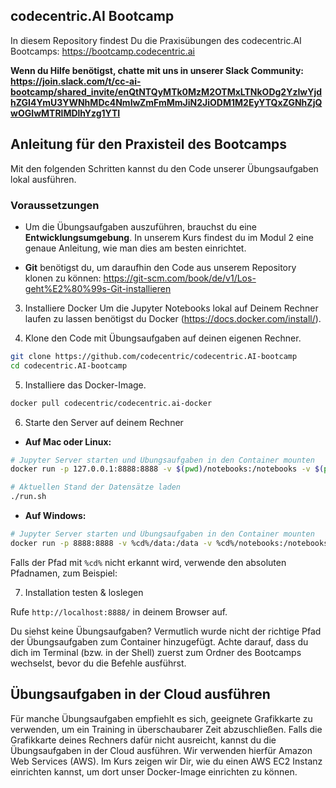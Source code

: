 ## codecentric.AI Bootcamp

In diesem Repository findest Du die Praxisübungen des codecentric.AI Bootcamps: https://bootcamp.codecentric.ai

**Wenn du Hilfe benötigst, chatte mit uns in unserer Slack Community:
https://join.slack.com/t/cc-ai-bootcamp/shared_invite/enQtNTQyMTk0MzM2OTMxLTNkODg2YzIwYjdhZGI4YmU3YWNhMDc4NmIwZmFmMmJiN2JiODM1M2EyYTQxZGNhZjQwOGIwMTRlMDlhYzg1YTI**

## Anleitung für den Praxisteil des Bootcamps
Mit den folgenden Schritten kannst du den Code unserer Übungsaufgaben lokal ausführen.


### Voraussetzungen

- Um die Übungsaufgaben auszuführen, brauchst du eine **Entwicklungsumgebung**. In unserem Kurs findest du im Modul 2 eine
genaue Anleitung, wie man dies am besten einrichtet.

- **Git** benötigst du, um daraufhin den Code aus unserem Repository klonen zu können: https://git-scm.com/book/de/v1/Los-geht%E2%80%99s-Git-installieren

3. Installiere Docker
Um die Jupyter Notebooks lokal auf Deinem Rechner laufen zu lassen benötigst du Docker (https://docs.docker.com/install/).

4. Klone den Code mit Übungsaufgaben auf deinen eigenen Rechner.

```bash
git clone https://github.com/codecentric/codecentric.AI-bootcamp
cd codecentric.AI-bootcamp
```

5. Installiere das Docker-Image.

```bash
docker pull codecentric/codecentric.ai-docker
```

6. Starte den Server auf deinem Rechner

  - **Auf Mac oder Linux:**

```bash
# Jupyter Server starten und Übungsaufgaben in den Container mounten
docker run -p 127.0.0.1:8888:8888 -v $(pwd)/notebooks:/notebooks -v $(pwd)/data:/data codecentric.ai-docker

# Aktuellen Stand der Datensätze laden
./run.sh
```
  - **Auf Windows:**

```bash
# Jupyter Server starten und Übungsaufgaben in den Container mounten
docker run -p 8888:8888 -v %cd%/data:/data -v %cd%/notebooks:/notebooks codecentric/codecentric.ai-docker
```

Falls der Pfad mit `%cd%` nicht erkannt wird, verwende den absoluten Pfadnamen, zum Beispiel:

7. Installation testen & loslegen

Rufe `http://localhost:8888/` in deinem Browser auf.

Du siehst keine Übungsaufgaben?
Vermutlich wurde nicht der richtige Pfad der Übungsaufgaben zum Container hinzugefügt. Achte darauf, dass du dich im Terminal (bzw. in der Shell) zuerst zum Ordner des Bootcamps wechselst, bevor du die Befehle ausführst.

## Übungsaufgaben in der Cloud ausführen

Für manche Übungsaufgaben empfiehlt es sich, geeignete Grafikkarte zu verwenden, um ein Training in überschaubarer Zeit abzuschließen. Falls die Grafikkarte deines Rechners dafür nicht ausreicht, kannst du die Übungsaufgaben in der Cloud ausführen. Wir verwenden hierfür Amazon Web Services (AWS). Im Kurs zeigen wir Dir, wie du einen AWS EC2 Instanz einrichten kannst, um dort unser Docker-Image einrichten zu können.
